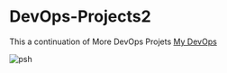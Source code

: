 # DevOps-Projects2
This a continuation of More DevOps Projets  [My DevOps](https://github.com/Jobijollof/DevOps-Projects)

![psh](https://media.giphy.com/media/bGgsc5mWoryfgKBx1u/giphy.gif)
